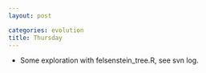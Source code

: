 ```yaml
---
layout: post

categories: evolution
title: Thursday
---
```



-   Some exploration with felsenstein\_tree.R, see svn log.

